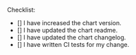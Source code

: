 Checklist:

* [] I have increased the chart version.
* [] I have updated the chart readme.
* [] I have updated the chart changelog.
* [] I have written CI tests for my change.
